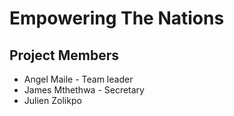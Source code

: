 # Empowering The Nations

## Project Members
- Angel Maile      - Team leader
- James Mthethwa   - Secretary
- Julien Zolikpo

